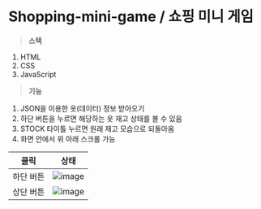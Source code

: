 # Shopping-mini-game / 쇼핑 미니 게임
> **스택**

1. HTML
2. CSS
3. JavaScript

> **기능**
1. JSON을 이용한 옷(데이터) 정보 받아오기
2. 하단 버튼을 누르면 해당하는 옷 재고 상태를 볼 수 있음
3. STOCK 타이틀 누르면 원래 재고 모습으로 되돌아옴
4. 화면 안에서 위 아래 스크롤 가능

|클릭|상태|
|:--:|--|
|하단 버튼|![image](https://user-images.githubusercontent.com/68316994/173478734-88410e1f-01ef-47de-b893-b1e264bcb603.png)|
|상단 버튼|![image](https://user-images.githubusercontent.com/68316994/173478956-fb10032b-5309-4ae7-a1e1-9ae9c24a7674.png)|
